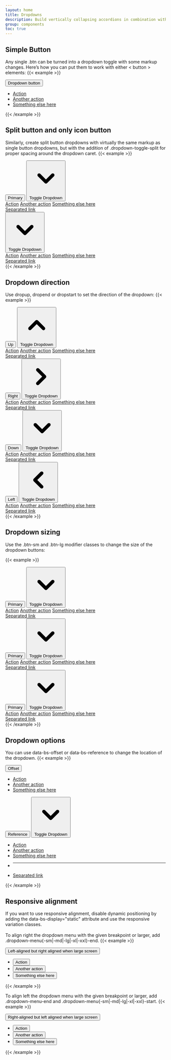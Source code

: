 ```yaml
---
layout: home
title: Dropdowns
description: Build vertically collapsing accordions in combination with our Collapse JavaScript plugin.
group: components
toc: true
---
```


## Simple Button
Any single .btn can be turned into a dropdown toggle with some markup changes. Here’s how you can put them to work with either < button > elements:
{{< example >}}
<div class="dropdown">
  <button class="btn btn-secondary dropdown-toggle" type="button" id="dropdownMenuButton1" data-bs-toggle="dropdown" aria-expanded="false">
    Dropdown button
  </button>
  <ul class="dropdown-menu py-0" aria-labelledby="dropdownMenuButton1">
    <li><a class="dropdown-item rounded-top" href="#">Action</a></li>
    <li><a class="dropdown-item" href="#">Another action</a></li>
    <li><a class="dropdown-item rounded-bottom" href="#">Something else here</a></li>
  </ul>
</div>
{{< /example >}}

## Split button and only icon button
Similarly, create split button dropdowns with virtually the same markup as single button dropdowns, but with the addition of <span class="fw-bold text-danger">.dropdown-toggle-split</span> for proper spacing around the dropdown caret.
{{< example >}}
<div class="btn-group me-2 mb-2">
    <button type="button" class="btn btn-primary">Primary</button>
    <button type="button" class="btn btn-primary dropdown-toggle dropdown-toggle-split" data-bs-toggle="dropdown" aria-haspopup="true" aria-expanded="false">
        <svg class="icon icon-xs" fill="currentColor" viewBox="0 0 20 20" xmlns="http://www.w3.org/2000/svg"><path fill-rule="evenodd" d="M5.293 7.293a1 1 0 011.414 0L10 10.586l3.293-3.293a1 1 0 111.414 1.414l-4 4a1 1 0 01-1.414 0l-4-4a1 1 0 010-1.414z" clip-rule="evenodd"></path></svg>
        <span class="sr-only">Toggle Dropdown</span>
    </button>
    <div class="dropdown-menu py-0">
        <a class="dropdown-item rounded-top" href="#">Action</a>
        <a class="dropdown-item" href="#">Another action</a>
        <a class="dropdown-item" href="#">Something else here</a>
        <div class="dropdown-divider"></div>
        <a class="dropdown-item rounded-bottom" href="#">Separated link</a>
    </div>
</div>
<div class="btn-group mb-2 me-2">
    <button type="button" class="btn btn-secondary dropdown-toggle dropdown-toggle-split"data-bs-toggle="dropdown" aria-haspopup="true" aria-expanded="false">
        <svg class="icon icon-xs" fill="currentColor" viewBox="0 0 20 20" xmlns="http://www.w3.org/2000/svg"><path fill-rule="evenodd" d="M5.293 7.293a1 1 0 011.414 0L10 10.586l3.293-3.293a1 1 0 111.414 1.414l-4 4a1 1 0 01-1.414 0l-4-4a1 1 0 010-1.414z" clip-rule="evenodd"></path></svg>
        <span class="sr-only">Toggle Dropdown</span>
    </button>
    <div class="dropdown-menu py-0">
        <a class="dropdown-item rounded-top" href="#">Action</a>
        <a class="dropdown-item" href="#">Another action</a>
        <a class="dropdown-item" href="#">Something else here</a>
        <div class="dropdown-divider"></div>
        <a class="dropdown-item rounded-bottom" href="#">Separated link</a>
    </div>
</div>
{{< /example >}}

## Dropdown direction
Use <span class="fw-bold text-danger">dropup</span>, <span class="fw-bold text-danger">dropend</span> or <span class="fw-bold text-danger">dropstart</span> to set the direction of the dropdown:
{{< example >}}
<div class="btn-group dropup mb-2 me-2">
    <button type="button" class="btn btn-primary">Up</button>
    <button type="button" class="btn btn-primary dropdown-toggle dropdown-toggle-split" data-bs-toggle="dropdown" aria-haspopup="true" aria-expanded="false">
        <svg class="icon icon-xs" fill="currentColor" viewBox="0 0 20 20" xmlns="http://www.w3.org/2000/svg"><path fill-rule="evenodd" d="M14.707 12.707a1 1 0 01-1.414 0L10 9.414l-3.293 3.293a1 1 0 01-1.414-1.414l4-4a1 1 0 011.414 0l4 4a1 1 0 010 1.414z" clip-rule="evenodd"></path></svg>
        <span class="sr-only">Toggle Dropdown</span>
    </button>
    <div class="dropdown-menu py-0">
        <a class="dropdown-item rounded-top" href="#">Action</a>
        <a class="dropdown-item" href="#">Another action</a>
        <a class="dropdown-item" href="#">Something else here</a>
        <div class="dropdown-divider bg-gray-300"></div>
        <a class="dropdown-item rounded-bottom" href="#">Separated link</a>
    </div>
</div>
<div class="btn-group dropend mb-2 me-2">
    <button type="button" class="btn btn-primary">Right</button>
    <button type="button" class="btn btn-primary dropdown-toggle dropdown-toggle-split" data-bs-toggle="dropdown" aria-haspopup="true" aria-expanded="false">
        <svg class="icon icon-xs" fill="currentColor" viewBox="0 0 20 20" xmlns="http://www.w3.org/2000/svg"><path fill-rule="evenodd" d="M7.293 14.707a1 1 0 010-1.414L10.586 10 7.293 6.707a1 1 0 011.414-1.414l4 4a1 1 0 010 1.414l-4 4a1 1 0 01-1.414 0z" clip-rule="evenodd"></path></svg>
        <span class="sr-only">Toggle Dropdown</span>
    </button>
    <div class="dropdown-menu py-0">
        <a class="dropdown-item rounded-top" href="#">Action</a>
        <a class="dropdown-item" href="#">Another action</a>
        <a class="dropdown-item" href="#">Something else here</a>
        <div class="dropdown-divider"></div>
        <a class="dropdown-item rounded-bottom" href="#">Separated link</a>
    </div>
</div>
<div class="btn-group mb-2 me-2">
    <button type="button" class="btn btn-primary">Down</button>
    <button type="button" class="btn btn-primary dropdown-toggle dropdown-toggle-split" data-bs-toggle="dropdown" aria-haspopup="true" aria-expanded="false">
        <svg class="icon icon-xs" fill="currentColor" viewBox="0 0 20 20" xmlns="http://www.w3.org/2000/svg"><path fill-rule="evenodd" d="M5.293 7.293a1 1 0 011.414 0L10 10.586l3.293-3.293a1 1 0 111.414 1.414l-4 4a1 1 0 01-1.414 0l-4-4a1 1 0 010-1.414z" clip-rule="evenodd"></path></svg>
        <span class="sr-only">Toggle Dropdown</span>
    </button>
    <div class="dropdown-menu py-0">
        <a class="dropdown-item rounded-top" href="#">Action</a>
        <a class="dropdown-item" href="#">Another action</a>
        <a class="dropdown-item" href="#">Something else here</a>
        <div class="dropdown-divider"></div>
        <a class="dropdown-item rounded-bottom" href="#">Separated link</a>
    </div>
</div>
<div class="btn-group dropstart mb-2 me-2">
    <button type="button" class="btn btn-primary">Left</button>
    <button type="button" class="btn btn-primary dropdown-toggle dropdown-toggle-split me-n1" data-bs-toggle="dropdown" aria-haspopup="true" aria-expanded="false">
        <svg class="icon icon-xs" fill="currentColor" viewBox="0 0 20 20" xmlns="http://www.w3.org/2000/svg"><path fill-rule="evenodd" d="M12.707 5.293a1 1 0 010 1.414L9.414 10l3.293 3.293a1 1 0 01-1.414 1.414l-4-4a1 1 0 010-1.414l4-4a1 1 0 011.414 0z" clip-rule="evenodd"></path></svg>
        <span class="sr-only">Toggle Dropdown</span>
    </button>
    <div class="dropdown-menu py-0">
        <a class="dropdown-item rounded-top" href="#">Action</a>
        <a class="dropdown-item" href="#">Another action</a>
        <a class="dropdown-item" href="#">Something else here</a>
        <div class="dropdown-divider"></div>
        <a class="dropdown-item rounded-bottom" href="#">Separated link</a>
    </div>
</div>
{{< /example >}}

## Dropdown sizing
Use the <span class="fw-bold text-danger">.btn-sm</span> and <span class="fw-bold text-danger">.btn-lg</span> modifier classes to change the size of the dropdown buttons:

{{< example >}}
<div class="btn-group me-2 mb-2">
    <button type="button" class="btn btn-sm btn-primary">Primary</button>
    <button type="button" class="btn btn-sm btn-primary dropdown-toggle dropdown-toggle-split"
        data-bs-toggle="dropdown" aria-haspopup="true" aria-expanded="false">
        <svg class="icon icon-xxs" fill="currentColor" viewBox="0 0 20 20" xmlns="http://www.w3.org/2000/svg"><path fill-rule="evenodd" d="M5.293 7.293a1 1 0 011.414 0L10 10.586l3.293-3.293a1 1 0 111.414 1.414l-4 4a1 1 0 01-1.414 0l-4-4a1 1 0 010-1.414z" clip-rule="evenodd"></path></svg>
        <span class="sr-only">Toggle Dropdown</span>
    </button>
    <div class="dropdown-menu py-0">
        <a class="dropdown-item rounded-top" href="#">Action</a>
        <a class="dropdown-item" href="#">Another action</a>
        <a class="dropdown-item" href="#">Something else here</a>
        <div class="dropdown-divider"></div>
        <a class="dropdown-item rounded-bottom" href="#">Separated link</a>
    </div>
</div>
<div class="btn-group me-2 mb-2">
    <button type="button" class="btn btn-primary">Primary</button>
    <button type="button" class="btn btn-primary dropdown-toggle dropdown-toggle-split"
        data-bs-toggle="dropdown" aria-haspopup="true" aria-expanded="false">
        <svg class="icon icon-xs" fill="currentColor" viewBox="0 0 20 20" xmlns="http://www.w3.org/2000/svg"><path fill-rule="evenodd" d="M5.293 7.293a1 1 0 011.414 0L10 10.586l3.293-3.293a1 1 0 111.414 1.414l-4 4a1 1 0 01-1.414 0l-4-4a1 1 0 010-1.414z" clip-rule="evenodd"></path></svg>
        <span class="sr-only">Toggle Dropdown</span>
    </button>
    <div class="dropdown-menu py-0">
        <a class="dropdown-item rounded-top" href="#">Action</a>
        <a class="dropdown-item" href="#">Another action</a>
        <a class="dropdown-item" href="#">Something else here</a>
        <div class="dropdown-divider"></div>
        <a class="dropdown-item rounded-bottom" href="#">Separated link</a>
    </div>
</div>
<div class="btn-group me-2 mb-2">
    <button type="button" class="btn btn-lg btn-primary">Primary</button>
    <button type="button" class="btn btn-lg btn-primary dropdown-toggle dropdown-toggle-split"
        data-bs-toggle="dropdown" aria-haspopup="true" aria-expanded="false">
        <svg class="icon icon-xs" fill="currentColor" viewBox="0 0 20 20" xmlns="http://www.w3.org/2000/svg"><path fill-rule="evenodd" d="M5.293 7.293a1 1 0 011.414 0L10 10.586l3.293-3.293a1 1 0 111.414 1.414l-4 4a1 1 0 01-1.414 0l-4-4a1 1 0 010-1.414z" clip-rule="evenodd"></path></svg>
        <span class="sr-only">Toggle Dropdown</span>
    </button>
    <div class="dropdown-menu py-0">
        <a class="dropdown-item rounded-top" href="#">Action</a>
        <a class="dropdown-item" href="#">Another action</a>
        <a class="dropdown-item" href="#">Something else here</a>
        <div class="dropdown-divider"></div>
        <a class="dropdown-item rounded-bottom" href="#">Separated link</a>
    </div>
</div>
{{< /example >}}

## Dropdown options
You can use <span class="fw-bold text-danger">data-bs-offset</span> or <span class="fw-bold text-danger">data-bs-reference</span> to change the location of the dropdown.
{{< example >}}
<div class="d-flex">
    <div class="dropdown me-1">
        <button type="button" class="btn btn-secondary dropdown-toggle" id="dropdownMenuOffset" data-bs-toggle="dropdown" aria-expanded="false" data-bs-offset="10,20">
        Offset
        </button>
        <ul class="dropdown-menu py-0" aria-labelledby="dropdownMenuOffset">
            <li><a class="dropdown-item rounded-top" href="#">Action</a></li>
            <li><a class="dropdown-item" href="#">Another action</a></li>
            <li><a class="dropdown-item rounded-bottom" href="#">Something else here</a></li>
        </ul>
    </div>
    <div class="btn-group">
        <button type="button" class="btn btn-secondary">Reference</button>
        <button type="button" class="btn btn-secondary dropdown-toggle dropdown-toggle-split" id="dropdownMenuReference" data-bs-toggle="dropdown" aria-expanded="false" data-bs-reference="parent">
            <svg class="icon icon-xs" fill="currentColor" viewBox="0 0 20 20" xmlns="http://www.w3.org/2000/svg"><path fill-rule="evenodd" d="M5.293 7.293a1 1 0 011.414 0L10 10.586l3.293-3.293a1 1 0 111.414 1.414l-4 4a1 1 0 01-1.414 0l-4-4a1 1 0 010-1.414z" clip-rule="evenodd"></path></svg>
            <span class="visually-hidden">Toggle Dropdown</span>
        </button>
        <ul class="dropdown-menu py-0" aria-labelledby="dropdownMenuReference">
            <li><a class="dropdown-item rounded-top" href="#">Action</a></li>
            <li><a class="dropdown-item" href="#">Another action</a></li>
            <li><a class="dropdown-item" href="#">Something else here</a></li>
            <li><hr class="dropdown-divider"></li>
            <li><a class="dropdown-item rounded-bottom" href="#">Separated link</a></li>
        </ul>
    </div>
</div>
{{< /example >}}

## Responsive alignment
If you want to use responsive alignment, disable dynamic positioning by adding the <span class="fw-bold text-danger">data-bs-display="static"</span> attribute and use the responsive variation classes.
<br><br>To align <span class="fw-bold text-dark">right</span> the dropdown menu with the given breakpoint or larger, add <span class="fw-bold text-danger">.dropdown-menu{-sm|-md|-lg|-xl|-xxl}-end</span>.
{{< example >}}
<div class="btn-group">
  <button type="button" class="btn btn-secondary dropdown-toggle" data-bs-toggle="dropdown" data-bs-display="static" aria-expanded="false">
    Left-aligned but right aligned when large screen
  </button>
  <ul class="dropdown-menu py-0 dropdown-menu-lg-end">
    <li><button class="dropdown-item rounded-top" type="button">Action</button></li>
    <li><button class="dropdown-item" type="button">Another action</button></li>
    <li><button class="dropdown-item rounded-bottom" type="button">Something else here</button></li>
  </ul>
</div>
{{< /example >}}

To align left the dropdown menu with the given breakpoint or larger, add <span class="fw-bold text-danger">.dropdown-menu-end</span> and <span class="fw-bold text-danger">.dropdown-menu{-sm|-md|-lg|-xl|-xxl}-start</span>.
{{< example >}}
<div class="btn-group">
  <button type="button" class="btn btn-secondary dropdown-toggle" data-bs-toggle="dropdown" data-bs-display="static" aria-expanded="false">
    Right-aligned but left aligned when large screen
  </button>
  <ul class="dropdown-menu dropdown-menu-end py-0 dropdown-menu-lg-start">
    <li><button class="dropdown-item rounded-top" type="button">Action</button></li>
    <li><button class="dropdown-item" type="button">Another action</button></li>
    <li><button class="dropdown-item rounded-bottom" type="button">Something else here</button></li>
  </ul>
</div>
{{< /example >}}